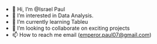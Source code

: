 - 👋 Hi, I’m @Israel Paul
- 👀 I’m interested in Data Analysis.
- 🌱 I’m currently learning Tableu 
- 💞️ I’m looking to collaborate on exciting projects
- 📫 How to reach me email (emperor.paul07@gmail.com)

<!---
billionairebwoi/billionairebwoi is a ✨ special ✨ repository because its `README.md` (this file) appears on your GitHub profile.
You can click the Preview link to take a look at your changes.
--->
